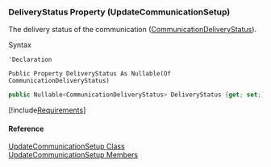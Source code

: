 ﻿### DeliveryStatus Property (UpdateCommunicationSetup)

The delivery status of the communication ([CommunicationDeliveryStatus](FChoice.Toolkits.Clarify~FChoice.Toolkits.Clarify.CommunicationDeliveryStatus.md)).

Syntax

```vbnet
'Declaration

Public Property DeliveryStatus As Nullable(Of CommunicationDeliveryStatus)
```

```csharp
public Nullable<CommunicationDeliveryStatus> DeliveryStatus {get; set;}
```

[!include[Requirements](../partials/requirements.md)]

#### Reference

[UpdateCommunicationSetup Class](FChoice.Toolkits.Clarify~FChoice.Toolkits.Clarify.Interfaces.UpdateCommunicationSetup.md)  
[UpdateCommunicationSetup Members](FChoice.Toolkits.Clarify~FChoice.Toolkits.Clarify.Interfaces.UpdateCommunicationSetup_members.md)